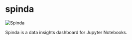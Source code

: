 # spinda

![Spinda](http://randompokemon.com/sprites/animated/327.gif)

Spinda is a data insights dashboard for Jupyter Notebooks.
